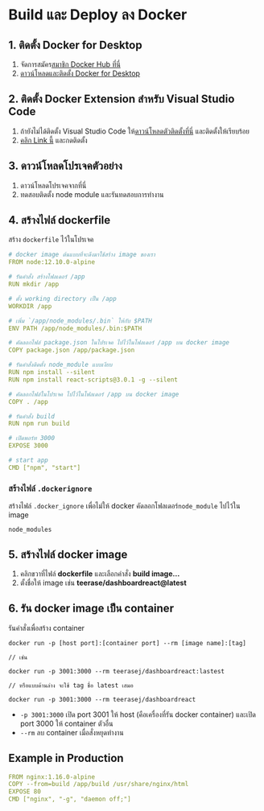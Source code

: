 # Build และ Deploy ลง Docker

## 1. ติดตั้ง Docker for Desktop

1. จัดการสมัคร[สมาชิก Docker Hub ที่นี่](https://hub.docker.com/)
2. [ดาวน์โหลดและติดตั้ง Docker for Desktop](https://hub.docker.com/?overlay=onboarding)

## 2. ติดตั้ง Docker Extension สำหรับ Visual Studio Code

1. ถ้ายังไม่ได้ติดตั้ง Visual Studio Code ให้[ดาวน์โหลดตัวติดตั้งที่นี่](https://code.visualstudio.com/) และติดตั้งให้เรียบร้อย 
2. [คลิก Link นี้](https://marketplace.visualstudio.com/items?itemName=teerasej.nextflow-aws-docker-training-pack) และกดติดตั้ง

## 3. ดาวน์โหลดโปรเจคตัวอย่าง 

1. ดาวน์โหลดโปรเจคจากที่นี่
2. ทดสอบติดตั้ง node module และรันทดสอบการทำงาน

## 4. สร้างไฟล์ dockerfile

สร้าง `dockerfile` ไว้ในโปรเจค

```yml
# docker image ต้นแบบที่จะดึงมาใช้สร้าง image ของเรา
FROM node:12.10.0-alpine

# รันคำสั่ง สร้างโฟลเดอร์ /app
RUN mkdir /app

# ตั้ง working directory เป็น /app 
WORKDIR /app

# เพิ่ม `/app/node_modules/.bin` ให้กับ $PATH
ENV PATH /app/node_modules/.bin:$PATH

# คัดลอกไฟล์ package.json ในโปรเจค ไปไว้ในโฟลเดอร์ /app บน docker image
COPY package.json /app/package.json

# รันคำสั่งติดตั้ง node_module แบบเงียบ
RUN npm install --silent
RUN npm install react-scripts@3.0.1 -g --silent

# คัดลอกไฟล์ในโปรเจค ไปไว้ในโฟลเดอร์ /app บน docker image
COPY . /app

# รันคำสั่ง build 
RUN npm run build

# เปิดพอร์ท 3000
EXPOSE 3000

# start app
CMD ["npm", "start"]

```

### สร้างไฟล์ `.dockerignore`

สร้างไฟล์ `.docker_ignore` เพื่อไม่ให้ docker คัดลอกโฟลเดอร์​ `node_module` ไปไว้ใน image

```
node_modules
```

## 5. สร้างไฟล์ docker image 

1. คลิกขวาที่ไฟล์ **dockerfile** และเลือกคำสั่ง **build image...**
2. ตั้งชื่อให้ image เช่น **teerase/dashboardreact@latest**

## 6. รัน docker image เป็น container

รันคำสั่งเพื่อสร้าง container

```
docker run -p [host port]:[container port] --rm [image name]:[tag]

// เช่น 

docker run -p 3001:3000 --rm teerasej/dashboardreact:lastest

// หรือแบบด้านล่าง จะใช้ tag ชื่อ latest เสมอ

docker run -p 3001:3000 --rm teerasej/dashboardreact
```

- `-p 3001:3000` เปิด port 3001 ให้ host (คือเครื่องที่รัน docker container) และเปิด port 3000 ให้ container ตัวอื่น
- `--rm` ลบ container เมื่อสั่งหยุดทำงาน


## Example in Production

```yml
FROM nginx:1.16.0-alpine
COPY --from=build /app/build /usr/share/nginx/html
EXPOSE 80
CMD ["nginx", "-g", "daemon off;"]
```
